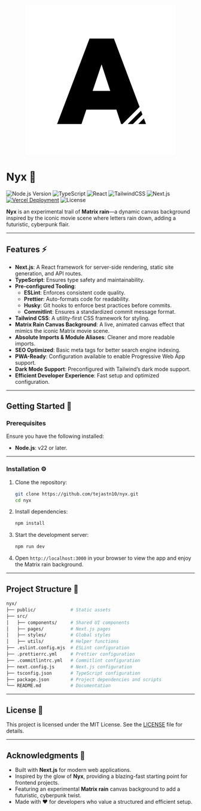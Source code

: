 <p align="center">
  <img src="logo.svg" alt="Logo">
</p>

# Nyx 🌟

![Node.js Version](https://img.shields.io/badge/Node.js-22%2B-339933?logo=nodedotjs&logoColor=white)
![TypeScript](https://img.shields.io/badge/TypeScript-5%2B-007ACC?logo=typescript&logoColor=white)
![React](https://img.shields.io/badge/React-19%2B-61DAFB?logo=react&logoColor=white)
![TailwindCSS](https://img.shields.io/badge/Tailwind%20CSS-v4%2B-00bcff?logo=tailwind-css&logoColor=white)
![Next.js](https://img.shields.io/badge/Next.js-15%2B-000000?logo=nextdotjs&logoColor=white)
[![Vercel Deployment](https://img.shields.io/badge/Deployed%20on-Vercel-000000?logo=vercel&logoColor=white)](https://vercel.com)
![License](https://img.shields.io/badge/License-MIT-yellow?logo=open-source-initiative&logoColor=white)

**Nyx** is an experimental trail of **Matrix rain**—a dynamic canvas background inspired by the iconic movie scene where letters rain down, adding a futuristic, cyberpunk flair.

---

## Features ⚡

- **Next.js**: A React framework for server-side rendering, static site generation, and API routes.
- **TypeScript**: Ensures type safety and maintainability.
- **Pre-configured Tooling**:
  - **ESLint**: Enforces consistent code quality.
  - **Prettier**: Auto-formats code for readability.
  - **Husky**: Git hooks to enforce best practices before commits.
  - **Commitlint**: Ensures a standardized commit message format.
- **Tailwind CSS**: A utility-first CSS framework for styling.
- **Matrix Rain Canvas Background**: A live, animated canvas effect that mimics the iconic Matrix movie scene.
- **Absolute Imports & Module Aliases**: Cleaner and more readable imports.
- **SEO Optimized**: Basic meta tags for better search engine indexing.
- **PWA-Ready**: Configuration available to enable Progressive Web App support.
- **Dark Mode Support**: Preconfigured with Tailwind’s dark mode support.
- **Efficient Developer Experience**: Fast setup and optimized configuration.

---

## Getting Started 🚀

### Prerequisites

Ensure you have the following installed:

- **Node.js**: v22 or later.

---

### Installation ⚙️

1. Clone the repository:

   ```bash
   git clone https://github.com/tejastn10/nyx.git
   cd nyx
   ```

2. Install dependencies:

   ```bash
   npm install
   ```

3. Start the development server:

   ```bash
   npm run dev
   ```

4. Open `http://localhost:3000` in your browser to view the app and enjoy the Matrix rain background.

---

## Project Structure 📂

```bash
nyx/
├── public/             # Static assets
├── src/
│   ├── components/     # Shared UI components
│   ├── pages/          # Next.js pages
│   ├── styles/         # Global styles
│   ├── utils/          # Helper functions
├── .eslint.config.mjs  # ESLint configuration
├── .prettierrc.yml     # Prettier configuration
├── .commitlintrc.yml   # Commitlint configuration
├── next.config.js      # Next.js configuration
├── tsconfig.json       # TypeScript configuration
├── package.json        # Project dependencies and scripts
└── README.md           # Documentation
```

---

## License 📜

This project is licensed under the MIT License. See the [LICENSE](LICENSE.md) file for details.

---

## Acknowledgments 🙌

- Built with **Next.js** for modern web applications.
- Inspired by the glow of **Nyx**, providing a blazing-fast starting point for frontend projects.
- Featuring an experimental **Matrix rain** canvas background to add a futuristic, cyberpunk twist.
- Made with ❤️ for developers who value a structured and efficient setup.
